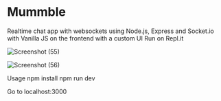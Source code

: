 # Mummble
Realtime chat app with websockets using Node.js, Express and Socket.io with Vanilla JS on the frontend with a custom UI Run on Repl.it

![Screenshot (55)](https://user-images.githubusercontent.com/56593207/131262167-3e1667c6-a3c4-4613-acae-4d6dae8b0af3.png)


![Screenshot (56)](https://user-images.githubusercontent.com/56593207/131262179-2a5e8921-6deb-496b-a308-300675bfab9c.png)


Usage
npm install
npm run dev

Go to localhost:3000
